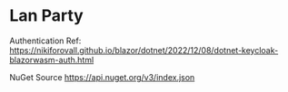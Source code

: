 # Lan Party

Authentication Ref: https://nikiforovall.github.io/blazor/dotnet/2022/12/08/dotnet-keycloak-blazorwasm-auth.html

NuGet Source https://api.nuget.org/v3/index.json
